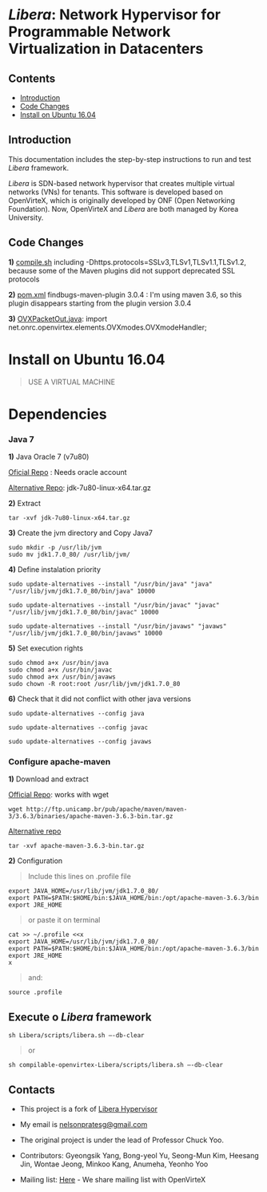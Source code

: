 # *Libera*: Network Hypervisor for Programmable Network Virtualization in Datacenters

## Contents
+ [Introduction](#introduction)
+ [Code Changes](#changes)
+ [Install on Ubuntu 16.04](#install)

<a name="introduction"></a>
## Introduction
This documentation includes the step-by-step instructions to run and test *Libera* framework.

*Libera* is SDN-based network hypervisor that creates multiple virtual networks (VNs) for tenants. This software is developed based on OpenVirteX, which is originally developed by ONF (Open Networking Foundation). Now, OpenVirteX and *Libera* are both managed by Korea University.

<a name="changes"></a>
## Code Changes

**1)** [compile.sh](./compile.sh) including -Dhttps.protocols=SSLv3,TLSv1,TLSv1.1,TLSv1.2, because some of the Maven plugins did not support deprecated SSL protocols

**2)** [pom.xml](./pom.xml) findbugs-maven-plugin  <version>3.0.4</version> : I'm using maven 3.6, so this plugin disappears starting from the plugin version 3.0.4

**3)** [OVXPacketOut.java](./src/main/java/net/onrc/openvirtex/messages/OVXPacketOut.java): import net.onrc.openvirtex.elements.OVXmodes.OVXmodeHandler; 


<a name="install"></a>
# Install on Ubuntu 16.04

> USE A VIRTUAL MACHINE
 
# Dependencies 

### Java 7

**1)** Java Oracle 7 (v7u80)


[Oficial Repo](https://www.oracle.com/java/technologies/javase/javase7-archive-downloads.html) : Needs oracle account



[Alternative Repo](https://mega.nz/file/2rhx0bBD): jdk-7u80-linux-x64.tar.gz


**2)** Extract


	tar -xvf jdk-7u80-linux-x64.tar.gz


**3)** Create the jvm directory and Copy Java7


	sudo mkdir -p /usr/lib/jvm
	sudo mv jdk1.7.0_80/ /usr/lib/jvm/


**4)** Define instalation priority


	sudo update-alternatives --install "/usr/bin/java" "java" "/usr/lib/jvm/jdk1.7.0_80/bin/java" 10000

	sudo update-alternatives --install "/usr/bin/javac" "javac" "/usr/lib/jvm/jdk1.7.0_80/bin/javac" 10000

	sudo update-alternatives --install "/usr/bin/javaws" "javaws" "/usr/lib/jvm/jdk1.7.0_80/bin/javaws" 10000

**5)** Set execution rights

	sudo chmod a+x /usr/bin/java
	sudo chmod a+x /usr/bin/javac
	sudo chmod a+x /usr/bin/javaws
	sudo chown -R root:root /usr/lib/jvm/jdk1.7.0_80

**6)** Check that it did not conflict with other java versions


	sudo update-alternatives --config java

	sudo update-alternatives --config javac

	sudo update-alternatives --config javaws

### Configure apache-maven
**1)** Download and extract

[Official Repo](http://ftp.unicamp.br/pub/apache/maven/maven-3/3.6.3/binaries/apache-maven-3.6.3-bin.tar.gz):  works with wget
	
	wget http://ftp.unicamp.br/pub/apache/maven/maven-3/3.6.3/binaries/apache-maven-3.6.3-bin.tar.gz

[Alternative repo](https://mega.nz/file/myxn2SAK)

	tar -xvf apache-maven-3.6.3-bin.tar.gz


**2)** Configuration

 > Include this lines on .profile file


 	export JAVA_HOME=/usr/lib/jvm/jdk1.7.0_80/
	export PATH=$PATH:$HOME/bin:$JAVA_HOME/bin:/opt/apache-maven-3.6.3/bin
	export JRE_HOME

> or paste it on terminal

	cat >> ~/.profile <<x
	export JAVA_HOME=/usr/lib/jvm/jdk1.7.0_80/
	export PATH=$PATH:$HOME/bin:$JAVA_HOME/bin:/opt/apache-maven-3.6.3/bin
	export JRE_HOME
	x

> and:

	source .profile



## Execute o *Libera* framework
     
  ```shell
  sh Libera/scripts/libera.sh –-db-clear	
  ```
>or

  ```shell
  sh compilable-openvirtex-Libera/scripts/libera.sh –-db-clear	
  ```


<a name="contacts"></a>
## Contacts
+ This project is a fork of [Libera Hypervisor](https://github.com/os-libera/Libera)
+ My email is nelsonpratesg@gmail.com

+ The original project is under the lead of Professor Chuck Yoo.
+ Contributors: Gyeongsik Yang, Bong-yeol Yu, Seong-Mun Kim, Heesang Jin, Wontae Jeong, Minkoo Kang, Anumeha, Yeonho Yoo
+ Mailing list: [Here](https://groups.google.com/forum/#!forum/ovx-discuss) - We share mailing list with OpenVirteX
